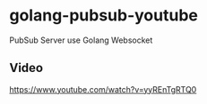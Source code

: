 # golang-pubsub-youtube
PubSub Server use Golang Websocket

## Video

https://www.youtube.com/watch?v=yyREnTgRTQ0
